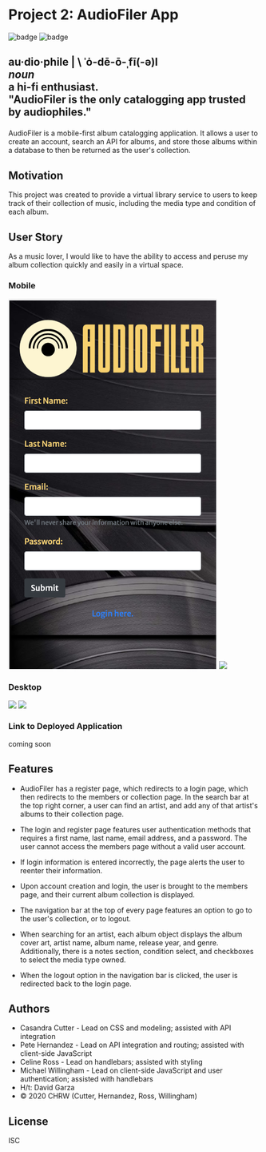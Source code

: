 # Project 2: AudioFiler App
![badge](https://img.shields.io/badge/license-ISC-orange)
![badge](https://img.shields.io/badge/build-passing-brightgreen)
    
<h2>
<p><strong>au·​dio·​phile | \ ˈȯ-dē-ō-ˌfī(-ə)l</strong>
<br>
<em>noun</em>
<br>
a hi-fi enthusiast.
<br>
"AudioFiler is the only catalogging app trusted by audiophiles."
</p>
</h2>

AudioFiler is a mobile-first album catalogging application. It allows a user to create an account, search an API for albums, and store those albums within a database to then be returned as the user's collection.

## Motivation

This project was created to provide a virtual library service to users to keep track of their collection of music, including the media type and condition of each album.

## User Story

As a music lover, I would like to have the ability to access and peruse my album collection quickly and easily in a virtual space.

### Mobile

<img src="public/assets/images/AudioFile-Mobile.png">
<img src="https://media.giphy.com/media/F1ZIDOcrOuVd9VDDQk/giphy.gif">

### Desktop

<img src="https://media.giphy.com/media/DGVt51KhbQYfd82yLy/giphy.gif">
<img src="https://media.giphy.com/media/yF0cVSfe8wFESH1EVd/giphy.gif">

### Link to Deployed Application

coming soon

## Features

* AudioFiler has a register page, which redirects to a login page, which then redirects to the members or collection page. In the search bar at the top right corner, a user can find an artist, and add any of that artist's albums to their collection page.

* The login and register page features user authentication methods that requires a first name, last name, email address, and a password. The user cannot access the members page without a valid user account.

* If login information is entered incorrectly, the page alerts the user to reenter their information.

* Upon account creation and login, the user is brought to the members page, and their current album collection is displayed.

* The navigation bar at the top of every page features an option to go to the user's collection, or to logout.

* When searching for an artist, each album object displays the album cover art, artist name, album name, release year, and genre. Additionally, there is a notes section, condition select, and checkboxes to select the media type owned.

* When the logout option in the navigation bar is clicked, the user is redirected back to the login page.

## Authors

* Casandra Cutter - Lead on CSS and modeling; assisted with API integration
* Pete Hernandez - Lead on API integration and routing; assisted with client-side JavaScript
* Celine Ross - Lead on handlebars; assisted with styling
* Michael Willingham - Lead on client-side JavaScript and user authentication; assisted with handlebars
* H/t: David Garza
* © 2020 CHRW (Cutter, Hernandez, Ross, Willingham)

## License
ISC